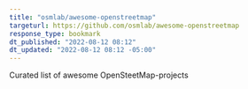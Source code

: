 ```yaml
---
title: "osmlab/awesome-openstreetmap"
targeturl: https://github.com/osmlab/awesome-openstreetmap
response_type: bookmark
dt_published: "2022-08-12 08:12"
dt_updated: "2022-08-12 08:12 -05:00"
---
```


Curated list of awesome OpenSteetMap-projects